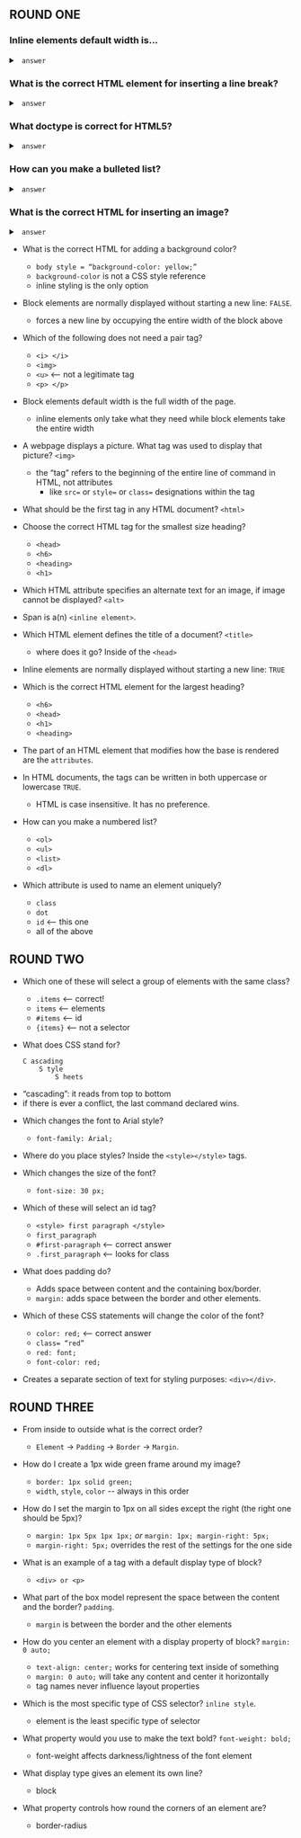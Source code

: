 ## ROUND ONE

### Inline elements default width is... 
<details>
<summary> <code> answer </code> </summary>
only what they need
</details>

### What is the correct HTML element for inserting a line break? 
<details>
<summary> <code> answer </code> </summary>
```
<br>
```
</details>

### What doctype is correct for HTML5? 
<details>
<summary> <code> answer </code> </summary>

`<!DOCTYPE html>`

</details>

### How can you make a bulleted list? 
<details>
<summary> <code> answer </code> </summary>
    
    `<ul>`

</details>

### What is the correct HTML for inserting an image? 
<details>
<summary> <code> answer </code> </summary>
```
img src = “image.jpg" alt = “MyImage"
```
</details>

- What is the correct HTML for adding a background color? 
    - `body style = “background-color: yellow;”`
    + `background-color` is not a CSS style reference
    + inline styling is the only option

- Block elements are normally displayed without starting a new line: `FALSE`.
    + forces a new line by occupying the entire width of the block above 

- Which of the following does not need a pair tag?
    - `<i> </i>`   
    - `<img>` 
    - `<u>` <— not a legitimate tag
    - `<p> </p>`

- Block elements default width is the full width of the page. 
    + inline elements only take what they need while block elements take the entire width

- A webpage displays a picture. What tag was used to display that picture? `<img>`
    + the “tag” refers to the beginning of the entire line of command in HTML, not attributes 
        - like `src=` or `style=` or `class=` designations within the tag

- What should be the first tag in any HTML document? `<html>`

- Choose the correct HTML tag for the smallest size heading?  
    - `<head>`   
    - `<h6>`   
    - `<heading>`
    - `<h1>`

- Which HTML attribute specifies an alternate text for an image, if image cannot be displayed? `<alt>`

- Span is a(n) `<inline element>`.

- Which HTML element defines the title of a document? `<title>`
    + where does it go? Inside of the `<head>` 

- Inline elements are normally displayed without starting a new line: `TRUE`

- Which is the correct HTML element for the largest heading?
    - `<h6>`      
    - `<head>`  
    - `<h1>`
    - `<heading>` 

- The part of an HTML element that modifies how the base is rendered are the `attributes`. 

- In HTML documents, the tags can be written in both uppercase or lowercase `TRUE`.
    + HTML is case insensitive. It has no preference. 

- How can you make a numbered list?
    - `<ol>`          
    - `<ul>`
    - `<list>`        
    - `<dl>`

- Which attribute is used to name an element uniquely?
    - `class`      
    - `dot`
    - `id` <-- this one        
    - all of the above


## ROUND TWO

- Which one of these will select a group of elements with the same class?
    - `.items` <-- correct!                 
    - `items` <— elements 
    - `#items` <— id        
    - `{items}` <— not a selector 

- What does CSS stand for? 

    ```
    C ascading 
        S tyle 
            S heets
    ``` 

+ “cascading”: it reads from top to bottom
+ if there is ever a conflict, the last command declared wins. 

- Which changes the font to Arial style? 
    + `font-family: Arial;`

- Where do you place styles? Inside the `<style></style>` tags.

- Which changes the size of the font?
    + `font-size: 30 px;`

- Which of these will select an id tag?
    - `<style> first paragraph </style>`    
    - `first_paragraph`
    - `#first-paragraph` <-- correct answer                               
    - `.first_paragraph` <— looks for class 

- What does padding do? 
    + Adds space between content and the containing box/border. 
    + `margin:` adds space between the border and other elements.  

- Which of these CSS statements will change the color of the font?
    - `color: red;` <-- correct answer                   
    - `class= “red”`
    - `red: font;`                    
    - `font-color: red;`

- Creates a separate section of text for styling purposes: `<div></div>`.


## ROUND THREE

- From inside to outside what is the correct order? 
    + `Element` -> `Padding` -> `Border` -> `Margin`. 

- How do I create a 1px wide green frame around my image? 
    + `border: 1px solid green;`
    + `width`, `style`, `color` --  always in this order

- How do I set the margin to 1px on all sides except the right (the right one should be 5px)? 
    - `margin: 1px 5px 1px 1px;` _or_ `margin: 1px; margin-right: 5px;`
    + `margin-right: 5px;` overrides the rest of the settings for the one side

- What is an example of a tag with a default display type of block? 
    - `<div> or <p>`

- What part of the box model represent the space between the content and the border? `padding`. 
    + `margin` is between the border and the other elements 

- How do you center an element with a display property of block? `margin: 0 auto;`
    + `text-align: center;` works for centering text inside of something
    + `margin: 0 auto;` will take any content and center it horizontally
    + tag names never influence layout properties 

- Which is the most specific type of CSS selector? `inline style`. 
    + element is the least specific type of selector

- What property would you use to make the text bold? `font-weight: bold;`
    + font-weight affects darkness/lightness of the font element

- What display type gives an element its own line? 
    + block

- What property controls how round the corners of an element are? 
    + border-radius